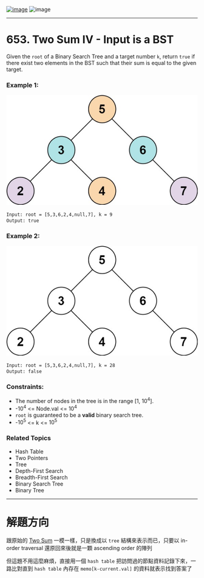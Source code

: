 [![image](https://img.shields.io/badge/Leetcode-Link-blue?logo=leetcode)](https://leetcode.com/problems/two-sum-iv-input-is-a-bst/)
![image](https://img.shields.io/badge/Difficulty-Easy-green)

---

# 653. Two Sum IV - Input is a BST

Given the `root` of a Binary Search Tree and a target number `k`, return `true` if there exist two elements in the BST such that their sum is equal to the given target.

### Example 1:

![image](./image/sum_tree_1.jpeg)

```
Input: root = [5,3,6,2,4,null,7], k = 9
Output: true
```

### Example 2:

![image](./image/sum_tree_2.jpeg)

```
Input: root = [5,3,6,2,4,null,7], k = 28
Output: false
```

### Constraints:

- The number of nodes in the tree is in the range [1, $10^4$].
- -$10^4$ <= Node.val <= $10^4$
- `root` is guaranteed to be a **valid** binary search tree.
- -$10^5$ <= k <= $10^5$

### Related Topics

- Hash Table
- Two Pointers
- Tree
- Depth-First Search
- Breadth-First Search
- Binary Search Tree
- Binary Tree
  
---

# 解題方向

跟原始的 [Two Sum](./../p00001/README.md) 一模一樣，只是換成以 `tree` 結構來表示而已，只要以 in-order traversal 還原回來後就是一顆 ascending order 的陣列

但這題不用這麼麻煩，直接用一個 `hash table` 把訪問過的節點資料記錄下來，一路比對直到 `hash table` 內存在 `memo[k-current.val]` 的資料就表示找到答案了

